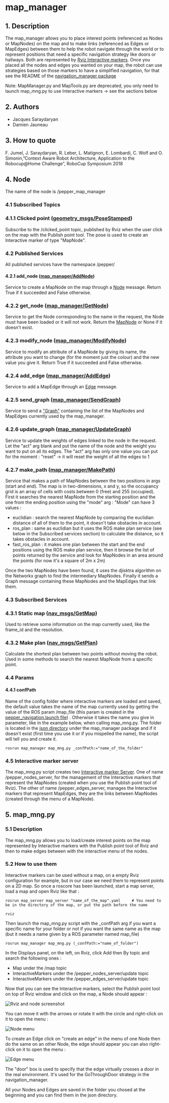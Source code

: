 
# map_manager


## 1. Description

The map_manager allows you to place interest points (referenced as Nodes or MapNodes) on the map and to make links (referenced as Edges or MapEdges) between them to help the robot navigate through the world or to represent positions that need a specific navigation strategy like doors or hallways.
Both are represented by [Rviz Interactive markers](http://wiki.ros.org/interactive_markers).
Once you placed all the nodes and edges you wanted on your map, the robot can use strategies based on those markers to have a simplified navigation, for that see the README of the [navigation_manager package](https://github.com/jacques-saraydaryan/ros_navigation_manager/tree/nav_mng_damien/navigation_manager)

Note: MapManager.py and MapTools.py are deprecated, you only need to launch map_mng.py to use Interactive markers -> see the sections below


## 2. Authors
* Jacques Saraydaryan
* Damien Jauneau


## 3. How to quote
F. Jumel, J. Saraydaryan, R. Leber, L. Matignon, E. Lombardi, C. Wolf and O. Simonin,”Context Aware Robot Architecture, Application to the Robocup@Home Challenge”, RoboCup Symposium 2018


## 4. Node
The name of the node is /pepper_map_manager

### 4.1 Subscribed Topics
### 4.1.1 Clicked point ([geometry_msgs/PoseStamped](http://docs.ros.org/melodic/api/geometry_msgs/html/msg/PoseStamped.html))
Subscribe to the /clicked_point topic, published by Rviz when the user click on the map with the Publish point tool.
The pose is used to create an Interactive marker of type "MapNode".

### 4.2  Published Services
All published services have the namespace /pepper/

#### 4.2.1 add_node ([map_manager/AddNode](https://github.com/jacques-saraydaryan/ros_world_mng/blob/dev_damien/map_manager/srv/AddNode.srv))
Service to create a MapNode on the map through a [Node](https://github.com/jacques-saraydaryan/robocup_msgs/blob/dev_pepper/msg/Node.msg) message.
Return True if it succeeded and False otherwise.

### 4.2.2 get_node ([map_manager/GetNode](https://github.com/jacques-saraydaryan/ros_world_mng/blob/dev_damien/map_manager/srv/GetNode.srv))
Service to get the Node corresponding to the name in the request, the Node must have been loaded or it will not work.
Return the [MapNode](https://github.com/jacques-saraydaryan/robocup_msgs/blob/dev_pepper/msg/Node.msg) or None if it doesn't exist.

### 4.2.3 modify_node ([map_manager/ModifyNode](https://github.com/jacques-saraydaryan/ros_world_mng/blob/dev_damien/map_manager/srv/ModifyNode.srv))
Service to modify an attribute of a MapNode by giving its name, the attribute you want to change (for the moment just the colour) and the new value you give it.
Return True if it succeeded and False otherwise.

### 4.2.4 add_edge ([map_manager/AddEdge](https://github.com/jacques-saraydaryan/ros_world_mng/blob/dev_damien/map_manager/srv/AddEdge.srv))
Service to add a MapEdge through an [Edge](https://github.com/jacques-saraydaryan/robocup_msgs/blob/dev_pepper/msg/Edge.msg) message.

### 4.2.5 send_graph ([map_manager/SendGraph](https://github.com/jacques-saraydaryan/ros_world_mng/blob/dev_damien/map_manager/srv/SendGraph.srv))
Service to send a ["Graph"](https://github.com/jacques-saraydaryan/robocup_msgs/blob/dev_pepper/msg/Graph.msg) containing the list of the MapNodes and MapEdges currently used by the map_manager.

### 4.2.6 update_graph ([map_manager/UpdateGraph](https://github.com/jacques-saraydaryan/ros_world_mng/blob/dev_damien/map_manager/srv/UpdateGraph.srv))
Service to update the weights of edges linked to the node in the request. Let the "act" arg blank and put the name of the node and the weight you want to put on all its edges.
The "act" arg has only one value you can put for the moment : "reset" -> it will reset the weight of all the edges to 1

### 4.2.7 make_path ([map_manager/MakePath](https://github.com/jacques-saraydaryan/ros_world_mng/blob/dev_damien/map_manager/srv/MakePath.srv))
Service that makes a path of MapNodes between the two positions in args (start and end). The map is in two-dimensions, x and y, so the occupancy grid is an array of cells with costs between 0 (free) and 255 (occupied).
First it searches the nearest MapNode from the starting position and the one from the ending position using the "mode" arg :
"Mode" can have 3 values :
- euclidian : search the nearest MapNode by comparing the euclidian distance of all of them to the point, it doesn't take obstacles in account.
- ros_plan : same as euclidian but it uses the ROS make plan service (see below in the Subscribed services section) to calculate the distance, so it takes obstacles in account.
- fast_ros_plan : it makes one plan between the start and the end positions using the ROS make plan service, then it browse the list of points returned by the service and look for MapNodes in an area around the points (for now it's a square of 2m x 2m)

Once the two MapNodes have been found, it uses the djisktra algorithm on the Networkx graph to find the intermediary MapNodes.
Finally it sends a Graph message containing these MapNodes and the MapEdges that link them.

### 4.3 Subscribed Services
### 4.3.1 Static map ([nav_msgs/GetMap](http://docs.ros.org/melodic/api/nav_msgs/html/srv/GetMap.html))
Used to retrieve some information on the map currently used, like the frame_id and the resolution.

### 4.3.2 Make plan ([nav_msgs/GetPlan](http://docs.ros.org/melodic/api/nav_msgs/html/srv/GetPlan.html))
Calculate the shortest plan between two points without moving the robot. Used in some methods to search the nearest MapNode from a specific point.
 
### 4.4 Params
#### 4.4.1 confPath
Name of the config folder where interactive markers are loaded and saved, the default value takes the name of the map currently used by getting the value of the ROS param /map_file (this param is created in the [pepper_navigation.launch file](../../robocup_pepper-navigation_mng/pepper_nav_custom/launch/pepper_navigation.launch)) .
Otherwise it takes the name you give in parameter, like in the example below, when calling map_mng.py.
The folder is located in the [json directory](https://github.com/jacques-saraydaryan/ros_world_mng/tree/dev_damien/map_manager) under the map_manager package and if it doesn't exist (first time you use it or if you mispelled the name), the script will tell you and create it.

```
rosrun map_manager map_mng.py _confPath:="name_of_the_folder"
```

### 4.5 Interactive marker server
The map_mng.py script creates two [Interactive marker Server](http://wiki.ros.org/rviz/Tutorials/Interactive%20Markers%3A%20Writing%20a%20Simple%20Interactive%20Marker%20Server).
One of name /pepper_nodes_server, for the management of the Interactive markers that represent the MapNodes (created when you use the Publish point tool of Rviz).
The other of name /pepper_edges_server, manages the Interactive markers that represent MapEdges, they are the links between MapNodes (created through the menu of a MapNode).


## 5. map_mng.py
### 5.1 Description
The map_mng.py allows you to load/create interest points on the map represented by Interactive markers with the Publish point tool of Rviz and then to make edges between with the interactive menu of the nodes.

### 5.2 How to use them
Interactive markers can be used without a map, on a empty Rviz configuration for example, but in our case we need them to represent points on a 2D map.
So once a roscore has been launched, start a map server, load a map and open Rviz like that :

```
rosrun map_server map_server "name_of_the_map".yaml     # You need to be in the directory of the map, or put the path before the name
```

```
rviz
```

Then launch the map_mng.py script with the _confPath arg if you want a specific name for your folder or not if you want the same name as the map (but it needs a name given by a ROS parameter named map_file)

```
rosrun map_manager map_mng.py (_confPath:="name_of_folder")
```

In the Displays panel, on the left, on Rviz, click Add then By topic and search the following ones :
 - Map under the /map topic
 - InteractiveMarkers under the /pepper_nodes_server/update topic
 - InteractiveMarkers under the /pepper_edges_server/update topic

Now that you can see the Interactive markers, select the Publish point tool on top of Rviz window and click on the map, a Node should appear :

![Rviz and node screenshot](rviz%20et%20node.png)

You can move it with the arrows or rotate it with the circle and right-click on it to open the menu :

![Node menu](menu%20node.png)

To create an Edge click on "create an edge" in the menu of one Node then do the same on an other Node, the edge should appear you can also right-click on it to open the menu :

![Edge menu](menu%20edge.png)

The "door" box is used to specify that the edge virtually crosses a door in the real environment. It's used for the GoThroughDoor strategy in the navigation_manager.

All your Nodes and Edges are saved in the folder you chosed at the beginning and you can find them in the json directory.

